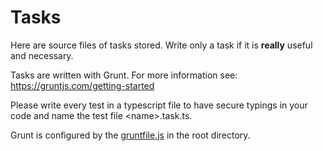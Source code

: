 # Tasks

Here are source files of tasks stored. Write only a task if it is **really** useful and necessary.

Tasks are written with Grunt. For more information see: <https://gruntjs.com/getting-started>

Please write every test in a typescript file to have secure typings in your code and name the test file \<name>.task.ts.

Grunt is configured by the [gruntfile.js](/gruntfile.js) in the root directory.
